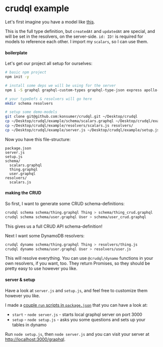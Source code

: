 # crudql example

Let's first imagine you have a model like [this](schema/thing.graphql).

This is the full type definition, but `createdAt` and `updatedAt` are special, and will be set in the resolvers, on the server-side. `id: ID!` is required for models to reference each other. I import my `scalars`, so I can use them.


#### boilerplate

Let's get our project all setup for ourselves:

```bash
# basic npm project
npm init -y

# install some deps we will be using for the server
npm i -S graphql graphql-custom-types graphql-type-json express apollo-server-express require-glob @crudql/dynamo@latest

# your typeDefs & resolvers will go here
mkdir schema resolvers

# setup some demo-models
git clone git@github.com:konsumer/crudql.git ~/Desktop/crudql
cp ~/Desktop/crudql/example/schema/scalars.graphql ~/Desktop/crudql/example/schema/thing.graphql ~/Desktop/crudql/example/schema/user.graphql schema/
cp ~/Desktop/crudql/example/resolvers/scalars.js resolvers/
cp ~/Desktop/crudql/example/server.js ~/Desktop/crudql/example/setup.js .
```

Now you have this file-structure:
```
package.json
server.js
setup.js
schema/
  scalars.graphql
  thing.graphql
  user.graphql
resolvers/
  scalars.js
```

#### making the CRUD

So first, I want to generate some CRUD schema-definitions:

```bash
crudql schema schema/thing.graphql Thing > schema/thing_crud.graphql
crudql schema schema/user.graphql User > schema/user_crud.graphql
```

This gives us a full CRUD API schema-definition!

Next I want some DynamoDB resolvers:

```bash
crudql dynamo schema/thing.graphql Thing > resolvers/thing.js
crudql dynamo schema/user.graphql User > resolvers/user.js
```

This will resolve everything. You can use `@crudql/dynamo` functions in your own resolvers, if you want, too. They return Promises, so they should be pretty easy to use however you like.

#### server & setup

Have a look at `server.js` and `setup.js`, and feel free to customize them however you like.

I made a [couple `run` scripts in `package.json`](./package.json) that you can have a look at:

* `start` - `node server.js` - starts local graphql server on port 3000
* `setup` - `node setup.js` - asks you some questions and sets up your tables in dynamo

Run `node setup.js`, then `node server.js` and you can visit your server at [http://localhost:3000/graphql](http://localhost:3000/graphql).
